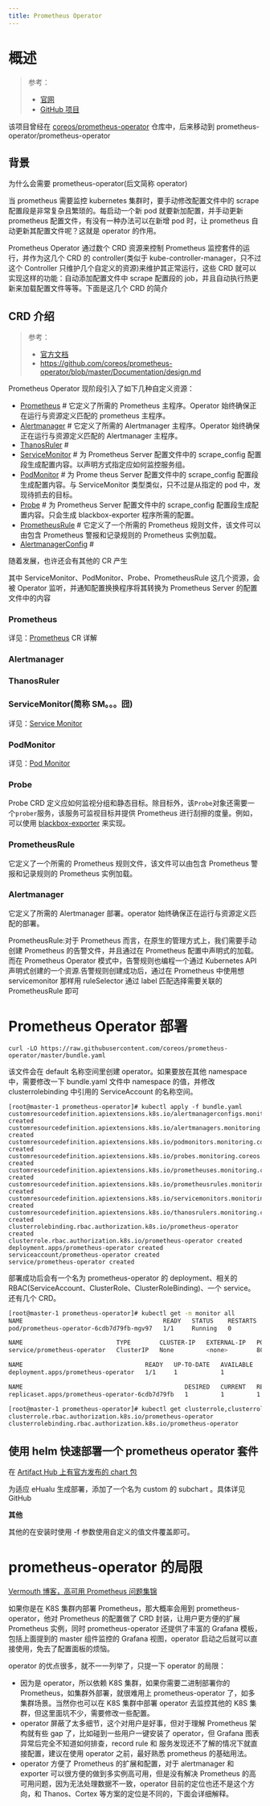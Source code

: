 ```yaml
---
title: Prometheus Operator
---
```


# 概述

> 参考：
>
> - [官网](https://prometheus-operator.dev/)
> - [GitHub 项目](https://github.com/prometheus-operator/prometheus-operator)

该项目曾经在 [coreos/prometheus-operator](https://github.com/coreos/prometheus-operator) 仓库中，后来移动到 prometheus-operator/prometheus-operator

## 背景

为什么会需要 prometheus-operator(后文简称 operator)

当 prometheus 需要监控 kubernetes 集群时，要手动修改配置文件中的 scrape 配置段是非常复杂且繁琐的。每启动一个新 pod 就要新加配置，并手动更新 prometheus 配置文件，有没有一种办法可以在新增 pod 时，让 prometheus 自动更新其配置文件呢？这就是 operator 的作用。

Prometheus Operator 通过数个 CRD 资源来控制 Prometheus 监控套件的运行，并作为这几个 CRD 的 controller(类似于 kube-controller-manager，只不过这个 Controller 只维护几个自定义的资源)来维护其正常运行，这些 CRD 就可以实现这样的功能：自动添加配置文件中 scrape 配置段的 job，并且自动执行热更新来加载配置文件等等。下面是这几个 CRD 的简介

## CRD 介绍

> 参考：
>
> - [官方文档](https://prometheus-operator.dev/docs/operator/design)
> - https://github.com/coreos/prometheus-operator/blob/master/Documentation/design.md

Prometheus Operator 现阶段引入了如下几种自定义资源：

- [Prometheus](https://prometheus-operator.dev/docs/operator/design/#prometheus) # 它定义了所需的 Prometheus 主程序。Operator 始终确保正在运行与资源定义匹配的 prometheus 主程序。
- [Alertmanager](https://prometheus-operator.dev/docs/operator/design/#alertmanager) # 它定义了所需的 Alertmanager 主程序。Operator 始终确保正在运行与资源定义匹配的 Alertmanager 主程序。
- [ThanosRuler](https://prometheus-operator.dev/docs/operator/design/#thanosruler) #
- [ServiceMonitor](https://prometheus-operator.dev/docs/operator/design/#servicemonitor) # 为 Prometheus Server 配置文件中的 scrape_config 配置段生成配置内容。以声明方式指定应如何监控服务组。
- [PodMonitor](https://prometheus-operator.dev/docs/operator/design/#podmonitor) # 为 Prome theus Server 配置文件中的 scrape_config 配置段生成配置内容。与 ServiceMonitor 类型类似，只不过是从指定的 pod 中，发现待抓去的目标。
- [Probe](https://prometheus-operator.dev/docs/operator/design/#probe) # 为 Prometheus Server 配置文件中的 scrape_config 配置段生成配置内容。只会生成 blackbox-exporter 程序所需的配置。
- [PrometheusRule](https://prometheus-operator.dev/docs/operator/design/#prometheusrule) # 它定义了一个所需的 Prometheus 规则文件，该文件可以由包含 Prometheus 警报和记录规则的 Prometheus 实例加载。
- [AlertmanagerConfig](https://prometheus-operator.dev/docs/operator/design/#alertmanagerconfig) #

随着发展，也许还会有其他的 CR 产生

其中 ServiceMonitor、PodMonitor、Probe、PrometheusRule 这几个资源，会被 Operator 监听，并通知配置换换程序将其转换为 Prometheus Server 的配置文件中的内容

### Prometheus

详见：[Prometheus](/docs/6.可观测性/Metrics/Prometheus/Prometheus%20衍生品/Prometheus%20Operator/CR%20详解/Prometheus/Prometheus.md) CR 详解

### Alertmanager

### ThanosRuler

### ServiceMonitor(简称 SM。。。囧)

详见：[Service Monitor](/docs/6.可观测性/Metrics/Prometheus/Prometheus%20衍生品/Prometheus%20Operator/CR%20详解/Service%20Monitor.md)

### PodMonitor

详见：[Pod Monitor](/docs/6.可观测性/Metrics/Prometheus/Prometheus%20衍生品/Prometheus%20Operator/CR%20详解/Pod%20Monitor.md)

### Probe

Probe CRD 定义应如何监视分组和静态目标。除目标外，该`Probe`对象还需要一个`prober`服务，该服务可监视目标并提供 Prometheus 进行刮擦的度量。例如，可以使用 [blackbox-exporter](https://github.com/prometheus/blackbox_exporter/) 来实现。

### PrometheusRule

它定义了一个所需的 Prometheus 规则文件，该文件可以由包含 Prometheus 警报和记录规则的 Prometheus 实例加载。

### Alertmanager

它定义了所需的 Alertmanager 部署。operator 始终确保正在运行与资源定义匹配的部署。

PrometheusRule:对于 Prometheus 而言，在原生的管理方式上，我们需要手动创建 Prometheus 的告警文件，并且通过在 Prometheus 配置中声明式的加载。而在 Prometheus Operator 模式中，告警规则也编程一个通过 Kubernetes API 声明式创建的一个资源.告警规则创建成功后，通过在 Prometheus 中使用想 servicemonitor 那样用 ruleSelector 通过 label 匹配选择需要关联的 PrometheusRule 即可

# Prometheus Operator 部署

    curl -LO https://raw.githubusercontent.com/coreos/prometheus-operator/master/bundle.yaml

该文件会在 default 名称空间里创建 operator。如果要放在其他 namespace 中，需要修改一下 bundle.yaml 文件中 namespace 的值，并修改 clusterrolebinding 中引用的 ServiceAccount 的名称空间。

    [root@master-1 prometheus-operator]# kubectl apply -f bundle.yaml
    customresourcedefinition.apiextensions.k8s.io/alertmanagerconfigs.monitoring.coreos.com created
    customresourcedefinition.apiextensions.k8s.io/alertmanagers.monitoring.coreos.com created
    customresourcedefinition.apiextensions.k8s.io/podmonitors.monitoring.coreos.com created
    customresourcedefinition.apiextensions.k8s.io/probes.monitoring.coreos.com created
    customresourcedefinition.apiextensions.k8s.io/prometheuses.monitoring.coreos.com created
    customresourcedefinition.apiextensions.k8s.io/prometheusrules.monitoring.coreos.com created
    customresourcedefinition.apiextensions.k8s.io/servicemonitors.monitoring.coreos.com created
    customresourcedefinition.apiextensions.k8s.io/thanosrulers.monitoring.coreos.com created
    clusterrolebinding.rbac.authorization.k8s.io/prometheus-operator created
    clusterrole.rbac.authorization.k8s.io/prometheus-operator created
    deployment.apps/prometheus-operator created
    serviceaccount/prometheus-operator created
    service/prometheus-operator created

部署成功后会有一个名为 prometheus-operator 的 deployment、相关的 RBAC(ServiceAccount、ClusterRole、ClusterRoleBinding)、一个 service。还有几个 CRD。

```bash
[root@master-1 prometheus-operator]# kubectl get -n monitor all
NAME                                       READY   STATUS    RESTARTS   AGE
pod/prometheus-operator-6cdb7d79fb-mgv97   1/1     Running   0          35s

NAME                          TYPE        CLUSTER-IP   EXTERNAL-IP   PORT(S)    AGE
service/prometheus-operator   ClusterIP   None         <none>        8080/TCP   36s

NAME                                  READY   UP-TO-DATE   AVAILABLE   AGE
deployment.apps/prometheus-operator   1/1     1            1           36s

NAME                                             DESIRED   CURRENT   READY   AGE
replicaset.apps/prometheus-operator-6cdb7d79fb   1         1         1       36s

[root@master-1 prometheus-operator]# kubectl get clusterrole,clusterrolebindings | grep prometheus
clusterrole.rbac.authorization.k8s.io/prometheus-operator                                                    2021-01-22T15:43:34Z
clusterrolebinding.rbac.authorization.k8s.io/prometheus-operator                                    ClusterRole/prometheus-operator                                                    58s
```

## 使用 helm 快速部署一个 prometheus operator 套件

在 [Artifact Hub 上有官方发布的 chart 包](https://artifacthub.io/packages/helm/prometheus-community/kube-prometheus-stack)

为适应 eHualu 生成部署，添加了一个名为 custom 的 subchart 。具体详见 GitHub

**其他**

其他的在安装时使用 -f 参数使用自定义的值文件覆盖即可。

# prometheus-operator 的局限

[Vermouth 博客，高可用 Prometheus 问题集锦](http://www.xuyasong.com/?p=1921)

如果你是在 K8S 集群内部署 Prometheus，那大概率会用到 prometheus-operator，他对 Prometheus 的配置做了 CRD 封装，让用户更方便的扩展 Prometheus 实例，同时 prometheus-operator 还提供了丰富的 Grafana 模板，包括上面提到的 master 组件监控的 Grafana 视图，operator 启动之后就可以直接使用，免去了配置面板的烦恼。

operator 的优点很多，就不一一列举了，只提一下 operator 的局限：

- 因为是 operator，所以依赖 K8S 集群，如果你需要二进制部署你的 Prometheus，如集群外部署，就很难用上 prometheus-operator 了，如多集群场景。当然你也可以在 K8S 集群中部署 operator 去监控其他的 K8S 集群，但这里面坑不少，需要修改一些配置。
- operator 屏蔽了太多细节，这个对用户是好事，但对于理解 Prometheus 架构就有些 gap 了，比如碰到一些用户一键安装了 operator，但 Grafana 图表异常后完全不知道如何排查，record rule 和 服务发现还不了解的情况下就直接配置，建议在使用 operator 之前，最好熟悉 prometheus 的基础用法。
- operator 方便了 Prometheus 的扩展和配置，对于 alertmanager 和 exporter 可以很方便的做到多实例高可用，但是没有解决 Prometheus 的高可用问题，因为无法处理数据不一致，operator 目前的定位也还不是这个方向，和 Thanos、Cortex 等方案的定位是不同的，下面会详细解释。
